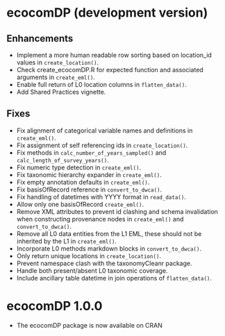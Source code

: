 # ecocomDP (development version)

## Enhancements
* Implement a more human readable row sorting based on location_id values in `create_location()`.
* Check create_ecocomDP.R for expected function and associated arguments in `create_eml()`.
* Enable full return of L0 location columns in `flatten_data()`.
* Add Shared Practices vignette.

## Fixes
* Fix alignment of categorical variable names and definitions in `create_eml()`.
* Fix assignment of self referencing ids in `create_location()`.
* Fix methods in `calc_number_of_years_sampled()` and `calc_length_of_survey_years()`.
* Fix numeric type detection in `create_eml()`.
* Fix taxonomic hierarchy expander in `create_eml()`.
* Fix empty annotation defaults in `create_eml()`.
* Fix basisOfRecord reference in `convert_to_dwca()`.
* Fix handling of datetimes with YYYY format in `read_data()`.
* Allow only one basisOfRecord `create_eml()`.
* Remove XML attributes to prevent id clashing and schema invalidation when constructing provenance nodes in `create_eml()` and `convert_to_dwca()`.
* Remove all L0 data entities from the L1 EML, these should not be inherited by the L1 in `create_eml()`.
* Incorporate L0 methods markdown blocks in `convert_to_dwca()`.
* Only return unique locations in `create_location()`.
* Prevent namespace clash with the taxonomyCleanr package.
* Handle both present/absent L0 taxonomic coverage.
* Include ancillary table datetime in join operations of `flatten_data()`.

# ecocomDP 1.0.0

* The ecocomDP package is now available on CRAN